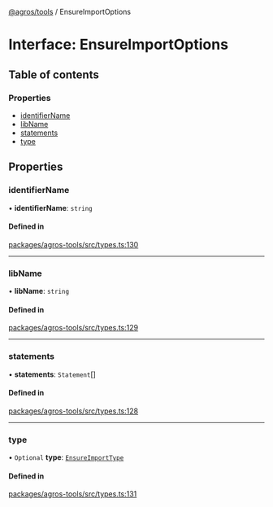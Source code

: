 [@agros/tools](../index.md) / EnsureImportOptions

# Interface: EnsureImportOptions

## Table of contents

### Properties

- [identifierName](EnsureImportOptions.md#identifiername)
- [libName](EnsureImportOptions.md#libname)
- [statements](EnsureImportOptions.md#statements)
- [type](EnsureImportOptions.md#type)

## Properties

### <a id="identifiername" name="identifiername"></a> identifierName

• **identifierName**: `string`

#### Defined in

[packages/agros-tools/src/types.ts:130](https://github.com/agrosjs/agros/blob/638b447/packages/agros-tools/src/types.ts#L130)

___

### <a id="libname" name="libname"></a> libName

• **libName**: `string`

#### Defined in

[packages/agros-tools/src/types.ts:129](https://github.com/agrosjs/agros/blob/638b447/packages/agros-tools/src/types.ts#L129)

___

### <a id="statements" name="statements"></a> statements

• **statements**: `Statement`[]

#### Defined in

[packages/agros-tools/src/types.ts:128](https://github.com/agrosjs/agros/blob/638b447/packages/agros-tools/src/types.ts#L128)

___

### <a id="type" name="type"></a> type

• `Optional` **type**: [`EnsureImportType`](../index.md#ensureimporttype)

#### Defined in

[packages/agros-tools/src/types.ts:131](https://github.com/agrosjs/agros/blob/638b447/packages/agros-tools/src/types.ts#L131)
